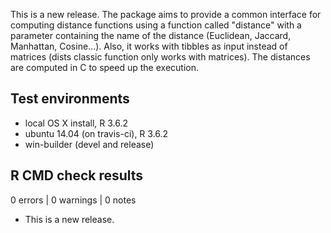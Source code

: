 This is a new release. The package aims to provide a 
  common interface for computing distance functions 
  using a function called "distance" with a parameter 
  containing the name of the distance (Euclidean, 
  Jaccard, Manhattan, Cosine...). Also, it works with tibbles 
  as input instead of matrices (dists classic function 
  only works with matrices). The distances are computed 
  in C to speed up the execution.

## Test environments
* local OS X install, R 3.6.2
* ubuntu 14.04 (on travis-ci), R 3.6.2
* win-builder (devel and release)

## R CMD check results

0 errors | 0 warnings | 0 notes

* This is a new release.
